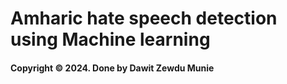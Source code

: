 # Amharic hate speech detection using Machine learning

#### Copyright &copy; 2024. Done by Dawit Zewdu Munie
